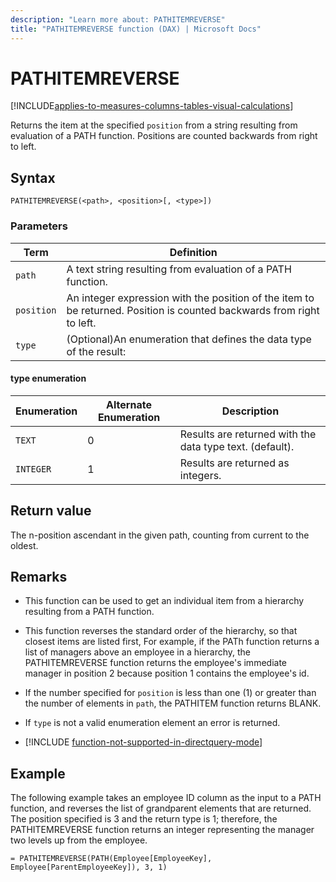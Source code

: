 ```yaml
---
description: "Learn more about: PATHITEMREVERSE"
title: "PATHITEMREVERSE function (DAX) | Microsoft Docs"
---
```

# PATHITEMREVERSE

[!INCLUDE[applies-to-measures-columns-tables-visual-calculations](includes/applies-to-measures-columns-tables-visual-calculations.md)]

Returns the item at the specified `position` from a string resulting from evaluation of a PATH function. Positions are counted backwards from right to left.  
  
## Syntax  
  
```dax
PATHITEMREVERSE(<path>, <position>[, <type>])  
```
  
### Parameters

|Term|Definition|  
|--------|--------------|  
|`path`| A text string resulting from evaluation of a PATH function.      |  
|`position`|  An integer expression with the position of the item to be returned. Position is counted backwards from right to left.    |
|`type`|  (Optional)An enumeration that defines the data type of the result:  |

#### type enumeration

|Enumeration|Alternate Enumeration|Description|
|-----|-----|-----|
|`TEXT`|0|Results are returned with the data type text. (default).|  
|`INTEGER`|1|Results are returned as integers.|  

## Return value

The n-position ascendant in the given path, counting from current to the oldest.  
  
## Remarks  
  
- This function can be used to get an individual item from a hierarchy resulting from a PATH function.  
  
- This function reverses the standard order of the hierarchy, so that closest items are listed first, For example, if the PATh function returns a list of managers above an employee in a hierarchy, the PATHITEMREVERSE function returns the employee's immediate manager in position 2 because position 1 contains the employee's id.  
  
- If the number specified for `position` is less than one (1) or greater than the number of elements in `path`, the PATHITEM function  returns BLANK.  
  
- If `type` is not a valid enumeration element an error is returned.  
  
- [!INCLUDE [function-not-supported-in-directquery-mode](includes/function-not-supported-in-directquery-mode.md)]
  
## Example

The following example takes an employee ID column as the input to a PATH function, and reverses the list of grandparent elements that are returned. The position specified is 3 and the return type is 1; therefore, the PATHITEMREVERSE function returns an integer representing the manager two levels up from the employee.  
  
```dax
= PATHITEMREVERSE(PATH(Employee[EmployeeKey], Employee[ParentEmployeeKey]), 3, 1)  
```
